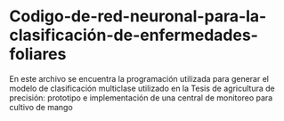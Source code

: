 # Codigo-de-red-neuronal-para-la-clasificación-de-enfermedades-foliares
En este archivo se encuentra la programación utilizada para generar el modelo de clasificación multiclase utilizado en la Tesis de agricultura de precisión: prototipo e implementación de una central de monitoreo para cultivo de mango 
